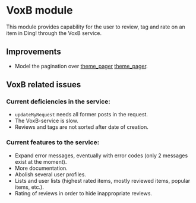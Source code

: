 VoxB module
==========
This module provides capability for the user to review, tag and rate on an item in Ding! through the VoxB service.

Improvements
----------------------------------
* Model the pagination over [theme_pager] [theme_pager].

VoxB related issues
-----------------------------
### Current deficiencies in the service:
* `updateMyRequest` needs all former posts in the request.
* The VoxB-service is slow.
* Reviews and tags are not sorted after date of creation.

### Current features to the service:
* Expand error messages, eventually with error codes (only 2 messages exist at the moment).
* More documentation.
* Abolish several user profiles.
* Lists and user lists (highest rated items, mostly reviewed items, popular items, etc.).
* Rating of reviews in order to hide inappropriate reviews.

[theme_pager]: http://api.drupal.org/api/drupal/includes--pager.inc/function/theme_pager/5
